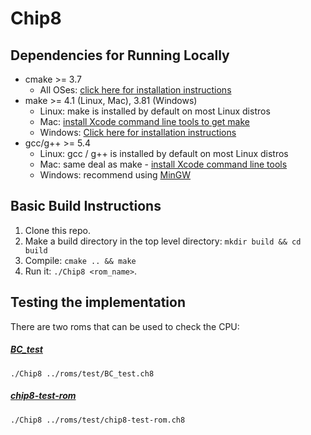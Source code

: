 # Chip8

## Dependencies for Running Locally
* cmake >= 3.7
  * All OSes: [click here for installation instructions](https://cmake.org/install/)
* make >= 4.1 (Linux, Mac), 3.81 (Windows)
  * Linux: make is installed by default on most Linux distros
  * Mac: [install Xcode command line tools to get make](https://developer.apple.com/xcode/features/)
  * Windows: [Click here for installation instructions](http://gnuwin32.sourceforge.net/packages/make.htm)
* gcc/g++ >= 5.4
  * Linux: gcc / g++ is installed by default on most Linux distros
  * Mac: same deal as make - [install Xcode command line tools](https://developer.apple.com/xcode/features/)
  * Windows: recommend using [MinGW](http://www.mingw.org/)

## Basic Build Instructions
1. Clone this repo.
2. Make a build directory in the top level directory: `mkdir build && cd build`
3. Compile: `cmake .. && make`
4. Run it: `./Chip8 <rom_name>`.

## Testing the implementation
There are two roms that can be used to check the CPU:

##### [BC_test](https://slack-files.com/T3CH37TNX-F3RKEUKL4-b05ab4930d)
`./Chip8 ../roms/test/BC_test.ch8`

##### [chip8-test-rom](https://github.com/corax89/chip8-test-rom)
`./Chip8 ../roms/test/chip8-test-rom.ch8`
